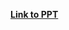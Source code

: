 **[Link to PPT](https://docs.google.com/presentation/d/1mSrZT8lcz6_8qcEpjvOt0XAEJ5UrcK7m1o5ZeyR-O9A/edit?usp=sharing)**
